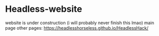 # Headless-website
website is under construction (i will probably never finish this lmao)
main page
other pages:
https://headlesshorseless.github.io/HeadlessHack/
